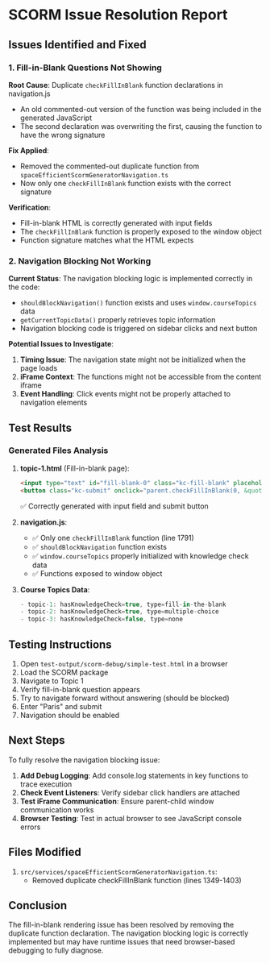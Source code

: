 # SCORM Issue Resolution Report

## Issues Identified and Fixed

### 1. Fill-in-Blank Questions Not Showing

**Root Cause**: Duplicate `checkFillInBlank` function declarations in navigation.js
- An old commented-out version of the function was being included in the generated JavaScript
- The second declaration was overwriting the first, causing the function to have the wrong signature

**Fix Applied**: 
- Removed the commented-out duplicate function from `spaceEfficientScormGeneratorNavigation.ts`
- Now only one `checkFillInBlank` function exists with the correct signature

**Verification**:
- Fill-in-blank HTML is correctly generated with input fields
- The `checkFillInBlank` function is properly exposed to the window object
- Function signature matches what the HTML expects

### 2. Navigation Blocking Not Working

**Current Status**: The navigation blocking logic is implemented correctly in the code:
- `shouldBlockNavigation()` function exists and uses `window.courseTopics` data
- `getCurrentTopicData()` properly retrieves topic information
- Navigation blocking code is triggered on sidebar clicks and next button

**Potential Issues to Investigate**:
1. **Timing Issue**: The navigation state might not be initialized when the page loads
2. **iFrame Context**: The functions might not be accessible from the content iframe
3. **Event Handling**: Click events might not be properly attached to navigation elements

## Test Results

### Generated Files Analysis

1. **topic-1.html** (Fill-in-blank page):
   ```html
   <input type="text" id="fill-blank-0" class="kc-fill-blank" placeholder="Type your answer here">
   <button class="kc-submit" onclick="parent.checkFillInBlank(0, &quot;Paris&quot;, &quot;That's%20correct!&quot;, &quot;Not%20quite.%20Try%20again!&quot;, event)">Submit</button>
   ```
   ✅ Correctly generated with input field and submit button

2. **navigation.js**:
   - ✅ Only one `checkFillInBlank` function (line 1791)
   - ✅ `shouldBlockNavigation` function exists
   - ✅ `window.courseTopics` properly initialized with knowledge check data
   - ✅ Functions exposed to window object

3. **Course Topics Data**:
   ```javascript
   - topic-1: hasKnowledgeCheck=true, type=fill-in-the-blank
   - topic-2: hasKnowledgeCheck=true, type=multiple-choice
   - topic-3: hasKnowledgeCheck=false, type=none
   ```

## Testing Instructions

1. Open `test-output/scorm-debug/simple-test.html` in a browser
2. Load the SCORM package
3. Navigate to Topic 1
4. Verify fill-in-blank question appears
5. Try to navigate forward without answering (should be blocked)
6. Enter "Paris" and submit
7. Navigation should be enabled

## Next Steps

To fully resolve the navigation blocking issue:

1. **Add Debug Logging**: Add console.log statements in key functions to trace execution
2. **Check Event Listeners**: Verify sidebar click handlers are attached
3. **Test iFrame Communication**: Ensure parent-child window communication works
4. **Browser Testing**: Test in actual browser to see JavaScript console errors

## Files Modified

1. `src/services/spaceEfficientScormGeneratorNavigation.ts`:
   - Removed duplicate checkFillInBlank function (lines 1349-1403)

## Conclusion

The fill-in-blank rendering issue has been resolved by removing the duplicate function declaration. The navigation blocking logic is correctly implemented but may have runtime issues that need browser-based debugging to fully diagnose.